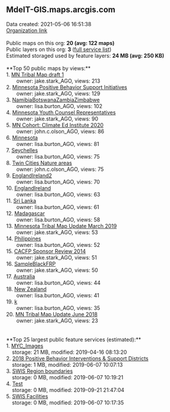 <h2>MdeIT-GIS.maps.arcgis.com</h2> Data created: 2021-05-06 16:51:38 <br /><a target='new' href='https://MdeIT-GIS.maps.arcgis.com'>Organization link</a><br /><br />Public maps on this org: <b>20 (avg: 122 maps)</b><br />Public layers on this org: <b>3 </b>(<a target='new' href='https://services.arcgis.com/AmlLVBYzKUVfLcs1/ArcGIS/rest/services'>full service list</a>)<br />Estimated storaged used by feature layers: <b>24 MB (avg: 250 KB)</b><br /><br />**Top 50 public maps by views:**<br />  1. <a target='new' href='https://www.arcgis.com/home/item.html?id=585236d581564faf898dfc28f3186058'>MN Tribal Map draft 1</a> <br />  &nbsp;&nbsp;&nbsp;&nbsp; &nbsp;&nbsp;owner: jake.stark_AGO, views: 213<br />  2. <a target='new' href='https://www.arcgis.com/home/item.html?id=890ad7849da24a728913e29d515cab33'>Minnesota Positive Behavior Support Initiatives</a> <br />  &nbsp;&nbsp;&nbsp;&nbsp; &nbsp;&nbsp;owner: jake.stark_AGO, views: 129<br />  3. <a target='new' href='https://www.arcgis.com/home/item.html?id=9aef31ca7b104d5493b63540e55efe2b'>NamibiaBotswanaZambiaZimbabwe</a> <br />  &nbsp;&nbsp;&nbsp;&nbsp; &nbsp;&nbsp;owner: lisa.burton_AGO, views: 102<br />  4. <a target='new' href='https://www.arcgis.com/home/item.html?id=21da449df31a49a5bf70e650ee52de19'>Minnesota Youth Counsel Representatives</a> <br />  &nbsp;&nbsp;&nbsp;&nbsp; &nbsp;&nbsp;owner: jake.stark_AGO, views: 90<br />  5. <a target='new' href='https://www.arcgis.com/home/item.html?id=75b06323f3174772a0d4eff4ba7f0cb9'>MN Cohort: Climate Ed Institute 2020</a> <br />  &nbsp;&nbsp;&nbsp;&nbsp; &nbsp;&nbsp;owner: john.c.olson_AGO, views: 86<br />  6. <a target='new' href='https://www.arcgis.com/home/item.html?id=d107d59b9ec849df8bffe19600816978'>Minnesota</a> <br />  &nbsp;&nbsp;&nbsp;&nbsp; &nbsp;&nbsp;owner: lisa.burton_AGO, views: 81<br />  7. <a target='new' href='https://www.arcgis.com/home/item.html?id=116f730750e946cc9af4e354651329d8'>Seychelles</a> <br />  &nbsp;&nbsp;&nbsp;&nbsp; &nbsp;&nbsp;owner: lisa.burton_AGO, views: 75<br />  8. <a target='new' href='https://www.arcgis.com/home/item.html?id=7b70fd4a454743e4afc36560e335853e'>Twin Cities Nature areas</a> <br />  &nbsp;&nbsp;&nbsp;&nbsp; &nbsp;&nbsp;owner: john.c.olson_AGO, views: 75<br />  9. <a target='new' href='https://www.arcgis.com/home/item.html?id=9a86f593c06e4accae6324a83d77cec1'>EnglandIreland2</a> <br />  &nbsp;&nbsp;&nbsp;&nbsp; &nbsp;&nbsp;owner: lisa.burton_AGO, views: 70<br />  10. <a target='new' href='https://www.arcgis.com/home/item.html?id=6d1f0038dc0e4324926d6481b157c192'>EnglandIreland</a> <br />  &nbsp;&nbsp;&nbsp;&nbsp; &nbsp;&nbsp;owner: lisa.burton_AGO, views: 63<br />  11. <a target='new' href='https://www.arcgis.com/home/item.html?id=3a480d4f222a40a78dd84a87ea2f265c'>Sri Lanka</a> <br />  &nbsp;&nbsp;&nbsp;&nbsp; &nbsp;&nbsp;owner: lisa.burton_AGO, views: 61<br />  12. <a target='new' href='https://www.arcgis.com/home/item.html?id=1b63f41c9a1c4a7e8a586a9dd2ff86c2'>Madagascar</a> <br />  &nbsp;&nbsp;&nbsp;&nbsp; &nbsp;&nbsp;owner: lisa.burton_AGO, views: 58<br />  13. <a target='new' href='https://www.arcgis.com/home/item.html?id=532028a61a8748e9a708d51b722c5fb8'>Minnesota Tribal Map Update March 2019</a> <br />  &nbsp;&nbsp;&nbsp;&nbsp; &nbsp;&nbsp;owner: jake.stark_AGO, views: 53<br />  14. <a target='new' href='https://www.arcgis.com/home/item.html?id=de7aa4ee994e441da19d06b903e99409'>Philippines</a> <br />  &nbsp;&nbsp;&nbsp;&nbsp; &nbsp;&nbsp;owner: lisa.burton_AGO, views: 52<br />  15. <a target='new' href='https://www.arcgis.com/home/item.html?id=06f93d2d1da14a01afb772c01859f793'>CACFP Sponsor Review 2014</a> <br />  &nbsp;&nbsp;&nbsp;&nbsp; &nbsp;&nbsp;owner: jake.stark_AGO, views: 51<br />  16. <a target='new' href='https://www.arcgis.com/home/item.html?id=874510567d1d4f5f82d7ce64ac0ce550'>SampleBlackFRP</a> <br />  &nbsp;&nbsp;&nbsp;&nbsp; &nbsp;&nbsp;owner: jake.stark_AGO, views: 50<br />  17. <a target='new' href='https://www.arcgis.com/home/item.html?id=79a94b2294a745cc8935355536b3021d'>Australia</a> <br />  &nbsp;&nbsp;&nbsp;&nbsp; &nbsp;&nbsp;owner: lisa.burton_AGO, views: 44<br />  18. <a target='new' href='https://www.arcgis.com/home/item.html?id=5d4b3743b0ff4e6492d9916aed390ccc'>New Zealand</a> <br />  &nbsp;&nbsp;&nbsp;&nbsp; &nbsp;&nbsp;owner: lisa.burton_AGO, views: 41<br />  19. <a target='new' href='https://www.arcgis.com/home/item.html?id=535cdc4ecfab47a1b4d9206c22e7925e'>k</a> <br />  &nbsp;&nbsp;&nbsp;&nbsp; &nbsp;&nbsp;owner: lisa.burton_AGO, views: 35<br />  20. <a target='new' href='https://www.arcgis.com/home/item.html?id=ad70633a1ac2419ba5d80d285cd051da'>MN Tribal Map Update June 2018</a> <br />  &nbsp;&nbsp;&nbsp;&nbsp; &nbsp;&nbsp;owner: jake.stark_AGO, views: 23<br /><br /><br />**Top 25 largest public feature services (estimated):**<br /> 1. <a target='new' href='https://www.arcgis.com/home/item.html?id=e0668c0bf36a4bad894bd1de282238fd'>MYC_Images</a><br /> &nbsp;&nbsp;&nbsp;&nbsp;storage: 21 MB, modified: 2019-04-16 08:13:20<br /> 2. <a target='new' href='https://www.arcgis.com/home/item.html?id=44e329bba6524b3e95a31bf49c08d453'>2018 Positive Behavior Interventions & Support Districts</a><br /> &nbsp;&nbsp;&nbsp;&nbsp;storage: 1 MB, modified: 2019-06-07 10:07:13<br /> 3. <a target='new' href='https://www.arcgis.com/home/item.html?id=6e0d79a3bef04bc38798d22841802f87'>SWIS Region boundaries</a><br /> &nbsp;&nbsp;&nbsp;&nbsp;storage: 0 MB, modified: 2019-06-07 10:19:21<br /> 4. <a target='new' href='https://www.arcgis.com/home/item.html?id=1cfa061b621d4ecbaf4777b3f2a8a534'>Test</a><br /> &nbsp;&nbsp;&nbsp;&nbsp;storage: 0 MB, modified: 2019-09-21 21:47:04<br /> 5. <a target='new' href='https://www.arcgis.com/home/item.html?id=cc945c0f48ea4b9c9306105e72e33a70'>SWIS Facilities</a><br /> &nbsp;&nbsp;&nbsp;&nbsp;storage: 0 MB, modified: 2019-06-07 10:17:35<br />